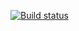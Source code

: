 [![Build status](https://ci.appveyor.com/api/projects/status/wdqt7fa0foac0ojy?svg=true)](https://ci.appveyor.com/project/Dekaterina/projectapi)
